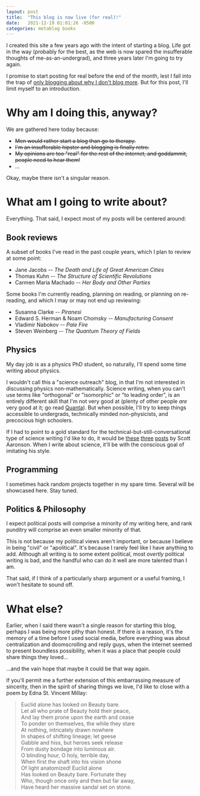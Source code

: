 ```yaml
---
layout: post
title:  "This blog is now live (for real)!"
date:   2021-12-19 01:01:26 -0500
categories: metablog books
---
```


I created this site a few years ago with the intent of starting a blog. Life got in the way
(probably for the best, as the web is now spared the insufferable thoughts of me-as-an-undergrad),
and three years later I'm going to try again.

I promise to start posting for real before the end of the month, lest I fall into the trap of [only
blogging about why I don't blog more](https://xkcd.com/621/). But for this post, I'll limit myself
to an introduction.

# Why am I doing this, anyway?

We are gathered here today because:

* ~~Men would rather start a blog than go to therapy.~~
* ~~I'm an insufferable hipster and blogging is finally retro.~~
* ~~My opinions are too "real" for the rest of the internet, and goddammit, people need to hear them!~~
* ...

Okay, maybe there isn't a singular reason.

# What am I going to write about?

Everything. That said, I expect most of my posts will be centered around:

## Book reviews

A subset of books I've read in the past couple years, which I plan to review at some point:

* Jane Jacobs -- *The Death and Life of Great American Cities*
* Thomas Kuhn -- *The Structure of Scientific Revolutions*
* Carmen Maria Machado -- *Her Body and Other Parties*

Some books I'm currently reading, planning on reading, or planning on re-reading, and which I may or may
not end up reviewing:

* Susanna Clarke -- *Piranesi*
* Edward S. Herman & Noam Chomsky -- *Manufacturing Consent*
* Vladimir Nabokov -- *Pale Fire*
* Steven Weinberg -- *The Quantum Theory of Fields*

## Physics

My day job is as a physics PhD student, so naturally, I'll spend some time writing about physics.

I wouldn't call this a "science outreach" blog, in that I'm not interested in discussing physics
non-mathematically. Science writing, when you can't use terms like "orthogonal" or "isomorphic" or
"to leading order", is an entirely different skill that I'm not very good at (plenty of other people
*are* very good at it; go read [Quanta](https://www.quantamagazine.org/)). But when possible, I'll
try to keep things accessible to undergrads, technically minded non-physicists, and precocious high
schoolers.

If I had to point to a gold standard for the technical-but-still-conversational type of science
writing I'd like to do, it would be [these](https://scottaaronson.blog/?p=3327)
[three](https://scottaaronson.blog/?p=3712) [posts](https://scottaaronson.blog/?p=1720) by Scott
Aaronson. When I write about science, it'll be with the conscious goal of imitating his style.

## Programming

I sometimes hack random projects together in my spare time. Several will be showcased here. Stay tuned.

## Politics & Philosophy

I expect political posts will comprise a minority of my writing here, and rank punditry will
comprise an even smaller minority of that.

This is not because my political views aren't important, or because I believe in being "civil" or
"apolitical". It's because I rarely feel like I have anything to add. Although all writing is to
some extent political, most *overtly* political writing is bad, and the handful who can do it well
are more talented than I am.

That said, if I think of a particularly sharp argument or a useful framing, I won't hesitate to
sound off.

# What else?

Earlier, when I said there wasn't a single reason for starting this blog, perhaps I was being more
pithy than honest. If there *is* a reason, it's the memory of a time before I used social media,
before everything was about centralization and doomscrolling and reply guys, when the internet
seemed to present boundless possibility, when it was a place that people could share things they
loved...

...and the vain hope that maybe it could be that way again.

If you'll permit me a further extension of this embarrassing measure of sincerity, then in the spirit
of sharing things we love, I'd like to close with a poem by Edna St. Vincent Millay:

> Euclid alone has looked on Beauty bare.  
> Let all who prate of Beauty hold their peace,  
> And lay them prone upon the earth and cease  
> To ponder on themselves, the while they stare  
> At nothing, intricately drawn nowhere  
> In shapes of shifting lineage; let geese  
> Gabble and hiss, but heroes seek release  
> From dusty bondage into luminous air.  
> O blinding hour, O holy, terrible day,  
> When first the shaft into his vision shone  
> Of light anatomized! Euclid alone  
> Has looked on Beauty bare. Fortunate they  
> Who, though once only and then but far away,  
> Have heard her massive sandal set on stone.
